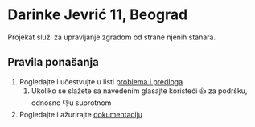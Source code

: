 # Darinke Jevrić 11, Beograd

Projekat služi za upravljanje zgradom od strane njenih stanara.

## Pravila ponašanja

1. Pogledajte i učestvujte u listi [problema i predloga](https://github.com/Darinke-Jevric-11-Beograd/zgrada/issues)
    1. Ukoliko se slažete sa navedenim glasajte koristeći 👍 za podršku, odnosno 👎u suprotnom
1. Pogledajte i ažurirajte [dokumentaciju](https://github.com/Darinke-Jevric-11-Beograd/zgrada/wiki)

